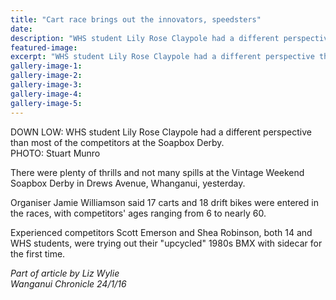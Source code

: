 ```yaml
---
title: "Cart race brings out the innovators, speedsters"
date: 
description: "WHS student Lily Rose Claypole had a different perspective than most of the competitors at the Soapbox Derby..."
featured-image: 
excerpt: "WHS student Lily Rose Claypole had a different perspective than most of the competitors at the Soapbox Derby."
gallery-image-1: 
gallery-image-2: 
gallery-image-3: 
gallery-image-4: 
gallery-image-5: 
---
```


<p>DOWN LOW: WHS student Lily Rose Claypole had a different perspective than most of the competitors at the Soapbox Derby.<br />PHOTO: Stuart Munro&nbsp;</p>
<p>There were plenty of thrills and not many spills at the Vintage Weekend Soapbox Derby in Drews Avenue, Whanganui, yesterday.</p>
<p>Organiser Jamie Williamson said 17 carts and 18 drift bikes were entered in the races, with competitors' ages ranging from 6 to nearly 60.</p>
<p>Experienced competitors Scott Emerson and Shea Robinson, both 14 and WHS students, were trying out their "upcycled" 1980s BMX with sidecar for the first time.</p>
<p><em>Part of article by Liz Wylie</em><br /><em>Wanganui Chronicle 24/1/16&nbsp;</em></p>

